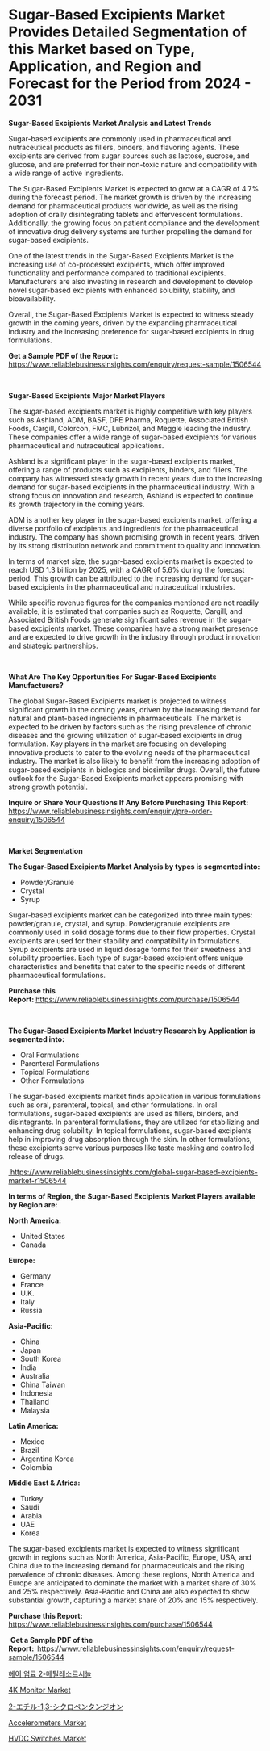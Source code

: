 <p><h1>Sugar-Based Excipients Market Provides Detailed Segmentation of this Market based on Type, Application, and Region and Forecast for the Period from 2024 - 2031</h1></p><p><strong>Sugar-Based Excipients Market Analysis and Latest Trends</strong></p>
<p><p>Sugar-based excipients are commonly used in pharmaceutical and nutraceutical products as fillers, binders, and flavoring agents. These excipients are derived from sugar sources such as lactose, sucrose, and glucose, and are preferred for their non-toxic nature and compatibility with a wide range of active ingredients.</p><p>The Sugar-Based Excipients Market is expected to grow at a CAGR of 4.7% during the forecast period. The market growth is driven by the increasing demand for pharmaceutical products worldwide, as well as the rising adoption of orally disintegrating tablets and effervescent formulations. Additionally, the growing focus on patient compliance and the development of innovative drug delivery systems are further propelling the demand for sugar-based excipients.</p><p>One of the latest trends in the Sugar-Based Excipients Market is the increasing use of co-processed excipients, which offer improved functionality and performance compared to traditional excipients. Manufacturers are also investing in research and development to develop novel sugar-based excipients with enhanced solubility, stability, and bioavailability.</p><p>Overall, the Sugar-Based Excipients Market is expected to witness steady growth in the coming years, driven by the expanding pharmaceutical industry and the increasing preference for sugar-based excipients in drug formulations.</p></p>
<p><strong>Get a Sample PDF of the Report:&nbsp;</strong> <a href="https://www.reliablebusinessinsights.com/enquiry/request-sample/1506544">https://www.reliablebusinessinsights.com/enquiry/request-sample/1506544</a></p>
<p>&nbsp;</p>
<p><strong>Sugar-Based Excipients Major Market Players</strong></p>
<p><p>The sugar-based excipients market is highly competitive with key players such as Ashland, ADM, BASF, DFE Pharma, Roquette, Associated British Foods, Cargill, Colorcon, FMC, Lubrizol, and Meggle leading the industry. These companies offer a wide range of sugar-based excipients for various pharmaceutical and nutraceutical applications.</p><p>Ashland is a significant player in the sugar-based excipients market, offering a range of products such as excipients, binders, and fillers. The company has witnessed steady growth in recent years due to the increasing demand for sugar-based excipients in the pharmaceutical industry. With a strong focus on innovation and research, Ashland is expected to continue its growth trajectory in the coming years.</p><p>ADM is another key player in the sugar-based excipients market, offering a diverse portfolio of excipients and ingredients for the pharmaceutical industry. The company has shown promising growth in recent years, driven by its strong distribution network and commitment to quality and innovation.</p><p>In terms of market size, the sugar-based excipients market is expected to reach USD 1.3 billion by 2025, with a CAGR of 5.6% during the forecast period. This growth can be attributed to the increasing demand for sugar-based excipients in the pharmaceutical and nutraceutical industries.</p><p>While specific revenue figures for the companies mentioned are not readily available, it is estimated that companies such as Roquette, Cargill, and Associated British Foods generate significant sales revenue in the sugar-based excipients market. These companies have a strong market presence and are expected to drive growth in the industry through product innovation and strategic partnerships.</p></p>
<p>&nbsp;</p>
<p><strong>What Are The Key Opportunities For Sugar-Based Excipients Manufacturers?</strong></p>
<p><p>The global Sugar-Based Excipients market is projected to witness significant growth in the coming years, driven by the increasing demand for natural and plant-based ingredients in pharmaceuticals. The market is expected to be driven by factors such as the rising prevalence of chronic diseases and the growing utilization of sugar-based excipients in drug formulation. Key players in the market are focusing on developing innovative products to cater to the evolving needs of the pharmaceutical industry. The market is also likely to benefit from the increasing adoption of sugar-based excipients in biologics and biosimilar drugs. Overall, the future outlook for the Sugar-Based Excipients market appears promising with strong growth potential.</p></p>
<p><strong>Inquire or Share Your Questions If Any Before Purchasing This Report:</strong> <a href="https://www.reliablebusinessinsights.com/enquiry/pre-order-enquiry/1506544">https://www.reliablebusinessinsights.com/enquiry/pre-order-enquiry/1506544</a></p>
<p>&nbsp;</p>
<p><strong>Market Segmentation</strong></p>
<p><strong>The Sugar-Based Excipients Market Analysis by types is segmented into:</strong></p>
<p><ul><li>Powder/Granule</li><li>Crystal</li><li>Syrup</li></ul></p>
<p><p>Sugar-based excipients market can be categorized into three main types: powder/granule, crystal, and syrup. Powder/granule excipients are commonly used in solid dosage forms due to their flow properties. Crystal excipients are used for their stability and compatibility in formulations. Syrup excipients are used in liquid dosage forms for their sweetness and solubility properties. Each type of sugar-based excipient offers unique characteristics and benefits that cater to the specific needs of different pharmaceutical formulations.</p></p>
<p><strong>Purchase this Report:&nbsp;</strong><a href="https://www.reliablebusinessinsights.com/purchase/1506544">https://www.reliablebusinessinsights.com/purchase/1506544</a></p>
<p>&nbsp;</p>
<p><strong>The Sugar-Based Excipients Market Industry Research by Application is segmented into:</strong></p>
<p><ul><li>Oral Formulations</li><li>Parenteral Formulations</li><li>Topical Formulations</li><li>Other Formulations</li></ul></p>
<p><p>The sugar-based excipients market finds application in various formulations such as oral, parenteral, topical, and other formulations. In oral formulations, sugar-based excipients are used as fillers, binders, and disintegrants. In parenteral formulations, they are utilized for stabilizing and enhancing drug solubility. In topical formulations, sugar-based excipients help in improving drug absorption through the skin. In other formulations, these excipients serve various purposes like taste masking and controlled release of drugs.</p></p>
<p><a href="https://www.reliablebusinessinsights.com/global-sugar-based-excipients-market-r1506544">&nbsp;https://www.reliablebusinessinsights.com/global-sugar-based-excipients-market-r1506544</a></p>
<p><strong>In terms of Region, the Sugar-Based Excipients Market Players available by Region are:</strong></p>
<p>
    <p> <strong> North America: </strong>
        <ul>
            <li>United States</li>
            <li>Canada</li>
        </ul>
        </p> 
    <p> <strong> Europe: </strong>
        <ul>
            <li>Germany</li>
            <li>France</li>
            <li>U.K.</li>
            <li>Italy</li>
            <li>Russia</li>
        </ul>
        </p> 
    <p> <strong> Asia-Pacific: </strong>
        <ul>
            <li>China</li>
            <li>Japan</li>
            <li>South Korea</li>
            <li>India</li>
            <li>Australia</li>
            <li>China Taiwan</li>
            <li>Indonesia</li>
            <li>Thailand</li>
            <li>Malaysia</li>
        </ul>
        </p> 
    <p> <strong> Latin America: </strong>
        <ul>
            <li>Mexico</li>
            <li>Brazil</li>
            <li>Argentina Korea</li>
            <li>Colombia</li>
        </ul>
        </p> 
    <p> <strong> Middle East & Africa: </strong>
        <ul>
            <li>Turkey</li>
            <li>Saudi</li>
            <li>Arabia</li>
            <li>UAE</li>
            <li>Korea</li>
        </ul>
    </p>
    </p>
<p><p>The sugar-based excipients market is expected to witness significant growth in regions such as North America, Asia-Pacific, Europe, USA, and China due to the increasing demand for pharmaceuticals and the rising prevalence of chronic diseases. Among these regions, North America and Europe are anticipated to dominate the market with a market share of 30% and 25% respectively. Asia-Pacific and China are also expected to show substantial growth, capturing a market share of 20% and 15% respectively.</p></p>
<p><strong>Purchase this Report: </strong><a href="https://www.reliablebusinessinsights.com/purchase/1506544">https://www.reliablebusinessinsights.com/purchase/1506544</a></p>
<p>&nbsp;<strong>Get a Sample PDF of the Report:&nbsp;&nbsp;</strong><a href="https://www.reliablebusinessinsights.com/enquiry/request-sample/1506544">https://www.reliablebusinessinsights.com/enquiry/request-sample/1506544</a></p>
<p><strong></strong></p>
<p><p><a href="https://github.com/laholand/Market-Research-Report-List-4/blob/main/690619885353.md">헤어 염료 2-메틸레소르시놀</a></p><p><a href="https://issuu.com/reportprime-2/docs/4k-monitor-market-size-2030.pptx">4K Monitor Market</a></p><p><a href="https://github.com/LeanneBruen2023/Market-Research-Report-List-1/blob/main/386626592961.md">2-エチル-1,3-シクロペンタンジオン</a></p><p><a href="https://issuu.com/reportprime-2/docs/accelerometers-market-size-2030.pptx">Accelerometers Market</a></p><p><a href="https://github.com/marloy8/Market-Research-Report-List-4/blob/main/hvdc-switches-market.md">HVDC Switches Market</a></p></p>